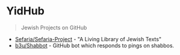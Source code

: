 # YidHub
> Jewish Projects on GitHub

- [Sefaria/Sefaria-Project](https://github.com/sefaria/sefaria-project) - "A Living Library of Jewish Texts"
- [b3u/Shabbot](https://github.com/b3u/shabbot) - GitHub bot which responds to pings on shabbos.
